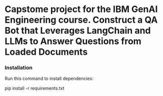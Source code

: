 # Capstome project for the IBM GenAI Engineering course. Construct a QA Bot that Leverages LangChain and LLMs to Answer Questions from Loaded Documents


### Installation
Run this command to install dependencies:

pip install -r requirements.txt
